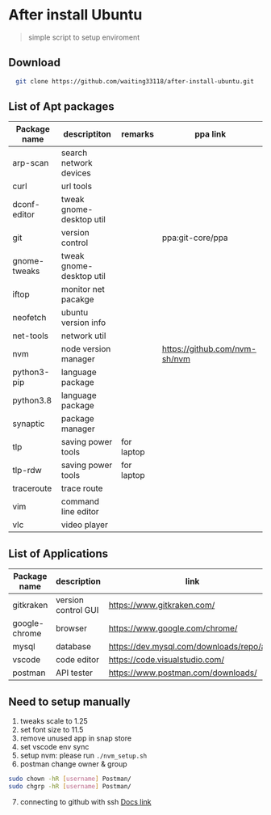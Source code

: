 # After install Ubuntu

> simple script to setup enviroment

## Download

```bash
  git clone https://github.com/waiting33118/after-install-ubuntu.git
```

## List of Apt packages

Package name | descriptiton |    remarks    | ppa link |
-------------|--------------|---------------|----------|
arp-scan     | search network devices |
curl         | url tools |
dconf-editor | tweak gnome-desktop util |
git          | version control ||ppa:git-core/ppa|
gnome-tweaks | tweak gnome-desktop util |
iftop        | monitor net pacakge |
neofetch     | ubuntu version info |
net-tools    | network util |
nvm          | node version manager ||https://github.com/nvm-sh/nvm|
python3-pip  | language package |
python3.8    | language package |
synaptic     | package manager |
tlp          | saving power tools |for laptop|
tlp-rdw      | saving power tools |for laptop|
traceroute   | trace route |
vim          | command line editor |
vlc          | video player |

## List of Applications

Package name | description | link |
-------------|-------------|------|
gitkraken    | version control GUI | https://www.gitkraken.com/|
google-chrome| browser     | https://www.google.com/chrome/|
mysql        | database    | https://dev.mysql.com/downloads/repo/apt/ |
vscode       | code editor | https://code.visualstudio.com/|
postman      | API tester  | https://www.postman.com/downloads/ |

## Need to setup manually

1. tweaks scale to 1.25
2. set font size to 11.5
3. remove unused app in snap store
4. set vscode env sync
5. setup nvm: please run `./nvm_setup.sh` 
6. postman change owner & group
```bash
sudo chown -hR [username] Postman/
sudo chgrp -hR [username] Postman/
```
7. connecting to github with ssh [Docs link](https://docs.github.com/en/free-pro-team@latest/github/authenticating-to-github/generating-a-new-ssh-key-and-adding-it-to-the-ssh-agent)


